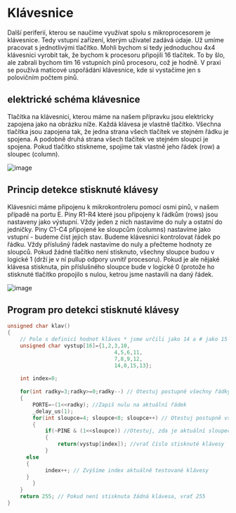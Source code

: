 # Klávesnice

Další periferií, kterou se naučíme využívat spolu s mikroprocesorem je klávesnice. Tedy vstupní zařízení, kterým uživatel zadává údaje. Už umíme pracovat s jednotlivými tlačítko. Mohli bychom si tedy jednoduchou 4x4 klávesnici vyrobit tak, že bychom k procesoru připojili 16 tlačítek. To by šlo, ale zabrali bychom tím 16 vstupních pinů procesoru, což je hodně. V praxi se používá maticové uspořádání klávesnice, kde si vystačíme jen s polovičním počtem pinů.


## elektrické schéma klávesnice
Tlačítka na klávesnici, kterou máme na našem přípravku jsou elektricky zapojena jako na obrázku níže. Každá klávesa je vlastně tlačítko. Všechna tlačítka jsou zapojena tak, že jedna strana všech tlačítek ve stejném řádku je spojena. A podobně druhá strana všech tlačítek ve stejném sloupci je spojena. Pokud tlačítko stiskneme, spojíme tak vlastně jeho řádek (row) a sloupec (column).

![image](https://github.com/user-attachments/assets/0a66df32-db48-4a86-8e6b-3db6a08fab85)

## Princip detekce stisknuté klávesy
Klávesnici máme připojenu k mikrokontroleru pomocí osmi pinů, v našem případě na portu E. Piny R1-R4 které jsou připojeny k řádkům (rows) jsou nastaveny jako výstupní. Vždy jeden z nich nastavíme do nuly a ostatní do jedničky. Piny C1-C4 připojené ke sloupcům (columns) nastavíme jako vstupní - budeme číst jejich stav. Budeme klávesnici kontrolovat řádek po řádku. Vždy příslušný řádek nastavíme do nuly a přečteme hodnoty ze sloupců. Pokud žádné tlačítko není stisknuto, všechny sloupce budou v logické 1 (drží je v ní pullup odpory uvnitř procesoru). Pokud je ale nějaké klávesa stisknuta, pin příslušného sloupce bude v logické 0 (protože ho stisknuté tlačítko propojilo s nulou, ketrou jsme nastavili na daný řádek.

![image](https://github.com/user-attachments/assets/ff58be03-664f-4d2c-b101-17b8e55cfdcb)

## Program pro detekci stisknuté klávesy



```c
unsigned char klav()
{
	// Pole s definicí hodnot kláves * jsme určili jako 14 a # jako 15
	unsigned char vystup[16]={1,2,3,10, 
                                  4,5,6,11,
                                  7,8,9,12,
                                  14,0,15,13};
							  
	int index=0;
	
	for(int radky=3;radky>=0;radky--) // Otestuj postupně všechny řádky
	{
		PORTE=~(1<<radky); //Zapiš nulu na aktuální řádek
		_delay_us(1);
		for(int sloupce=4; sloupce<8; sloupce++) // Otestuj postupně všechny sloupce
		{
			if(~PINE & (1<<sloupce)) //Otestuj, zda je aktuální sloupec 0
			{
				return(vystup[index]); //vrať číslo stisknuté klávesy
			}
      else
      {
			index++; // Zvýšíme index aktuálně testované klávesy
      }
		}
	}
	return 255; // Pokud není stisknuta žádná klávesa, vrať 255
}
```
